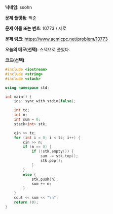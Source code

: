 **닉네임**: ssohn

**문제 플랫폼**: 백준

**문제 이름 또는 번호**: 10773 / 제로

**문제 링크**: https://www.acmicpc.net/problem/10773

**오늘의 메모(선택)**: 스택으로 풀었다.

**코드(선택)**:

```c++
#include <iostream>
#include <string>
#include <stack>

using namespace std;

int main() {
	ios::sync_with_stdio(false);

	int tc;
	int	n;
	int sum = 0;
	stack<int> stk;

	cin >> tc;
	for (int i = 0; i < tc; i++) {
		cin >> n;
		if (n == 0) {
			if (!stk.empty()) {
				sum -= stk.top();
				stk.pop();
			}
		}
		else {
			stk.push(n);
			sum += n;
		}
	}
	cout << sum << "\n";
	return (0);
}
```
